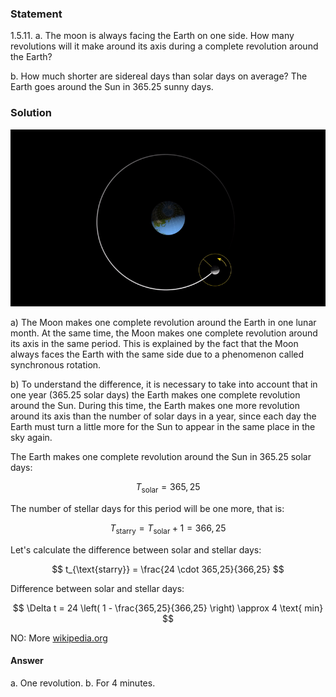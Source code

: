 ###  Statement 

$1.5.11.$ a. The moon is always facing the Earth on one side. How many revolutions will it make around its axis during a complete revolution around the Earth? 

b. How much shorter are sidereal days than solar days on average? The Earth goes around the Sun in $365.25$ sunny days. 

### Solution

![ The rotation of the Moon around the Earth |800x450, 59%](../../img/1.5.11/moon.webp)

a) The Moon makes one complete revolution around the Earth in one lunar month. At the same time, the Moon makes one complete revolution around its axis in the same period. This is explained by the fact that the Moon always faces the Earth with the same side due to a phenomenon called synchronous rotation. 

b) To understand the difference, it is necessary to take into account that in one year (365.25 solar days) the Earth makes one complete revolution around the Sun. During this time, the Earth makes one more revolution around its axis than the number of solar days in a year, since each day the Earth must turn a little more for the Sun to appear in the same place in the sky again. 

The Earth makes one complete revolution around the Sun in 365.25 solar days:

$$ T_{\text{solar}} = 365,25 $$ 

The number of stellar days for this period will be one more, that is:

$$ T_{\text{starry}} = T_{\text{solar}} + 1 = 366,25 $$ 

Let's calculate the difference between solar and stellar days:

$$ t_{\text{starry}} = \frac{24 \cdot 365,25}{366,25} $$ 

Difference between solar and stellar days:

$$ \Delta t = 24 \left( 1 - \frac{365,25}{366,25} \right) \approx 4 \text{ min} $$ 

NO: More [wikipedia.org](https://en.wikipedia.org/wiki/Sidereal_time)

#### Answer

a. One revolution. b. For 4 minutes. 
